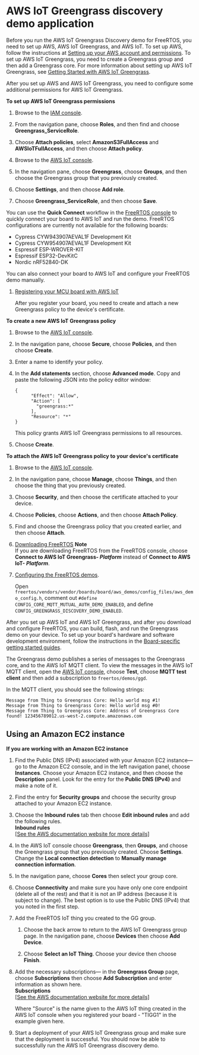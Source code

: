 # AWS IoT Greengrass discovery demo application<a name="gg-demo"></a>

Before you run the AWS IoT Greengrass Discovery demo for FreeRTOS, you need to set up AWS, AWS IoT Greengrass, and AWS IoT\. To set up AWS, follow the instructions at [Setting up your AWS account and permissions](freertos-prereqs.md#freertos-account-and-permissions)\. To set up AWS IoT Greengrass, you need to create a Greengrass group and then add a Greengrass core\. For more information about setting up AWS IoT Greengrass, see [Getting Started with AWS IoT Greengrass](https://docs.aws.amazon.com/greengrass/latest/developerguide/gg-gs.html)\. 

After you set up AWS and AWS IoT Greengrass, you need to configure some additional permissions for AWS IoT Greengrass\.

**To set up AWS IoT Greengrass permissions**

1. Browse to the [IAM console](https://console.aws.amazon.com/iam/home)\.

1. From the navigation pane, choose **Roles**, and then find and choose **Greengrass\_ServiceRole**\.

1. Choose **Attach policies**, select **AmazonS3FullAccess** and **AWSIoTFullAccess**, and then choose **Attach policy**\.

1. Browse to the [AWS IoT console](https://console.aws.amazon.com/iotv2/)\.

1. In the navigation pane, choose **Greengrass**, choose **Groups**, and then choose the Greengrass group that you previously created\.

1. Choose **Settings**, and then choose **Add role**\.

1. Choose **Greengrass\_ServiceRole**, and then choose **Save**\.

You can use the **Quick Connect** workflow in the [FreeRTOS console](https://console.aws.amazon.com/freertos) to quickly connect your board to AWS IoT and run the demo\. FreeRTOS configurations are currently not available for the following boards:
+ Cypress CYW943907AEVAL1F Development Kit
+ Cypress CYW954907AEVAL1F Development Kit
+ Espressif ESP\-WROVER\-KIT
+ Espressif ESP32\-DevKitC
+ Nordic nRF52840\-DK

You can also connect your board to AWS IoT and configure your FreeRTOS demo manually\.

1. [Registering your MCU board with AWS IoT](freertos-prereqs.md#get-started-freertos-thing)

   After you register your board, you need to create and attach a new Greengrass policy to the device's certificate\.

**To create a new AWS IoT Greengrass policy**

   1. Browse to the [AWS IoT console](https://console.aws.amazon.com/iotv2/)\.

   1. In the navigation pane, choose **Secure**, choose **Policies**, and then choose **Create**\.

   1. Enter a name to identify your policy\.

   1. In the **Add statements** section, choose **Advanced mode**\. Copy and paste the following JSON into the policy editor window:

      ```
      {
            "Effect": "Allow",
            "Action": [
              "greengrass:*"
            ],
            "Resource": "*"
      }
      ```

      This policy grants AWS IoT Greengrass permissions to all resources\.

   1. Choose **Create**\.

**To attach the AWS IoT Greengrass policy to your device's certificate**

   1. Browse to the [AWS IoT console](https://console.aws.amazon.com/iotv2/)\.

   1. In the navigation pane, choose **Manage**, choose **Things**, and then choose the thing that you previously created\.

   1. Choose **Security**, and then choose the certificate attached to your device\.

   1. Choose **Policies**, choose **Actions**, and then choose **Attach Policy**\.

   1. Find and choose the Greengrass policy that you created earlier, and then choose **Attach**\.

1. [Downloading FreeRTOS](freertos-prereqs.md#freertos-download)
**Note**  
If you are downloading FreeRTOS from the FreeRTOS console, choose **Connect to AWS IoT Greengrass\- *Platform*** instead of **Connect to AWS IoT\- *Platform***\.

1. [Configuring the FreeRTOS demos](freertos-prereqs.md#freertos-configure)\.

   Open `freertos/vendors/vendor/boards/board/aws_demos/config_files/aws_demo_config.h`, comment out `#define CONFIG_CORE_MQTT_MUTUAL_AUTH_DEMO_ENABLED`, and define  `CONFIG_GREENGRASS_DISCOVERY_DEMO_ENABLED`\.

After you set up AWS IoT and AWS IoT Greengrass, and after you download and configure FreeRTOS, you can build, flash, and run the Greengrass demo on your device\. To set up your board's hardware and software development environment, follow the instructions in the [Board\-specific getting started guides](getting-started-guides.md)\.

The Greengrass demo publishes a series of messages to the Greengrass core, and to the AWS IoT MQTT client\. To view the messages in the AWS IoT MQTT client, open the [AWS IoT console](https://console.aws.amazon.com/iotv2/), choose **Test**, choose **MQTT test client** and then add a subscription to `freertos/demos/ggd`\.

In the MQTT client, you should see the following strings:

```
Message from Thing to Greengrass Core: Hello world msg #1!
Message from Thing to Greengrass Core: Hello world msg #0!
Message from Thing to Greengrass Core: Address of Greengrass Core found! 123456789012.us-west-2.compute.amazonaws.com
```

## Using an Amazon EC2 instance<a name="gg-demo-ec2"></a>

**If you are working with an Amazon EC2 instance**

1. Find the Public DNS \(IPv4\) associated with your Amazon EC2 instance— go to the Amazon EC2 console, and in the left navigation panel, choose **Instances**\. Choose your Amazon EC2 instance, and then choose the **Description** panel\. Look for the entry for the **Public DNS \(IPv4\)** and make a note of it\.

1. Find the entry for **Security groups** and choose the security group attached to your Amazon EC2 instance\.

1. Choose the **Inbound rules** tab then choose **Edit inbound rules** and add the following rules\.  
**Inbound rules**    
[\[See the AWS documentation website for more details\]](http://docs.aws.amazon.com/freertos/latest/userguide/gg-demo.html)

1. In the AWS IoT console choose **Greengrass**, then **Groups**, and choose the Greengrass group that you previously created\. Choose **Settings**\. Change the **Local connection detection** to **Manually manage connection information**\.

1. In the navigation pane, choose **Cores** then select your group core\.

1. Choose **Connectivity** and make sure you have only one core endpoint \(delete all of the rest\) and that it is not an IP address \(because it is subject to change\)\. The best option is to use the Public DNS \(IPv4\) that you noted in the first step\.

1. Add the FreeRTOS IoT thing you created to the GG group\.

   1. Choose the back arrow to return to the AWS IoT Greengrass group page\. In the navigation pane, choose **Devices** then choose **Add Device**\.

   1. Choose **Select an IoT Thing**\. Choose your device then choose **Finish**\.

1. Add the necessary subscriptions— in the **Greengrass Group** page, choose **Subscriptions** then choose **Add Subscription** and enter information as shown here\.  
**Subscriptions**    
[\[See the AWS documentation website for more details\]](http://docs.aws.amazon.com/freertos/latest/userguide/gg-demo.html)

   Where "Source" is the name given to the AWS IoT thing created in the AWS IoT console when you registered your board \- "TIGG1" in the example given here\.

1. Start a deployment of your AWS IoT Greengrass group and make sure that the deployment is successful\. You should now be able to successfully run the AWS IoT Greengrass discovery demo\.